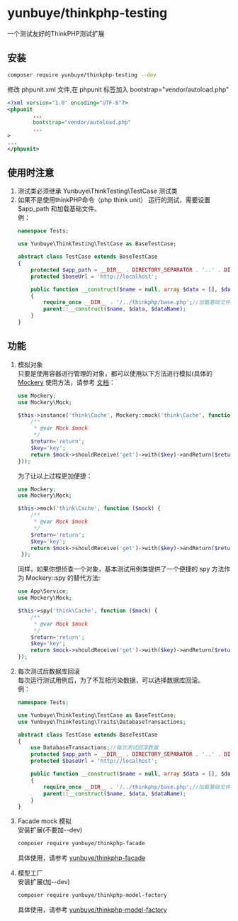 # yunbuye/thinkphp-testing 
一个测试友好的ThinkPHP测试扩展

## 安装
```bash
composer require yunbuye/thinkphp-testing --dev
```
修改 phpunit.xml 文件,在 phpunit 标签加入 bootstrap="vendor/autoload.php" 
```xml
<?xml version="1.0" encoding="UTF-8"?>
<phpunit 
        ...
        bootstrap="vendor/autoload.php"
        ...
>
...
</phpunit>
```
## 使用时注意
1. 测试类必须继承 Yunbuye\ThinkTesting\TestCase 测试类
1. 如果不是使用thinkPHP命令（php think unit） 运行的测试，需要设置 $app_path 和加载基础文件。   
例：
    ```php
    namespace Tests;
    
    use Yunbuye\ThinkTesting\TestCase as BaseTestCase;
    
    abstract class TestCase extends BaseTestCase
    {
        protected $app_path = __DIR__ . DIRECTORY_SEPARATOR . '..' . DIRECTORY_SEPARATOR . 'application';//指定应用目录
        protected $baseUrl = 'http://localhost';
    
        public function __construct($name = null, array $data = [], $dataName = '')
        {
            require_once __DIR__ . '/../thinkphp/base.php';//加载基础文件
            parent::__construct($name, $data, $dataName);
        }
    }
    ```
   
## 功能
1.  模拟对象  
    只要是使用容器进行管理的对象，都可以使用以下方法进行模拟(具体的 [Mockery](http://docs.mockery.io/en/latest/) 使用方法，请参考 [文档](http://docs.mockery.io/en/latest/)：
    ```php
    use Mockery;
    use Mockery\Mock;
    
    $this->instance('think\Cache', Mockery::mock('think\Cache', function ($mock) {
        /**
         * @var Mock $mock
         */
        $return='return';
        $key='key';
        return $mock->shouldReceive('get')->with($key)->andReturn($return);
    }));
    ```
   
    为了让以上过程更加便捷：
    
    ```php
    use Mockery;
    use Mockery\Mock;
    
    $this->mock('think\Cache', function ($mock) {
        /**
         * @var Mock $mock
         */
        $return='return';
        $key='key';
        return $mock->shouldReceive('get')->with($key)->andReturn($return);
     });
    ```
    同样，如果你想侦查一个对象，基本测试用例类提供了一个便捷的 spy 方法作为 Mockery::spy 的替代方法:
    
    ```php
    use App\Service;
    use Mockery\Mock;
    
    $this->spy('think\Cache', function ($mock) {
        /**
         * @var Mock $mock
         */
        $return='return';
        $key='key';
        return $mock->shouldReceive('get')->with($key)->andReturn($return);
    });
    ```
        
1.  每次测试后数据库回滚  
    每次运行测试用例后，为了不互相污染数据，可以选择数据库回滚。   
    例：
    ```php
    namespace Tests;
    
    use Yunbuye\ThinkTesting\TestCase as BaseTestCase;
    use Yunbuye\ThinkTesting\Traits\DatabaseTransactions;
    
    abstract class TestCase extends BaseTestCase
    {
        use DatabaseTransactions;//每次测试回滚数据
        protected $app_path = __DIR__ . DIRECTORY_SEPARATOR . '..' . DIRECTORY_SEPARATOR . 'application';//指定应用目录
        protected $baseUrl = 'http://localhost';
    
        public function __construct($name = null, array $data = [], $dataName = '')
        {
            require_once __DIR__ . '/../thinkphp/base.php';//加载基础文件
            parent::__construct($name, $data, $dataName);
        }
    }
    ```
         
1. Facade mock 模拟  
    安装扩展(不要加--dev) 
    ```bash
    composer require yunbuye/thinkphp-facade 
    ```
    具体使用，请参考 [yunbuye/thinkphp-facade](https://github.com/yunbuye/thinkphp-facade)
    
1. 模型工厂  
    安装扩展(加--dev) 
    ```bash
    composer require yunbuye/thinkphp-model-factory 
    ```
   具体使用，请参考 [yunbuye/thinkphp-model-factory](https://github.com/yunbuye/thinkphp-model-factory)